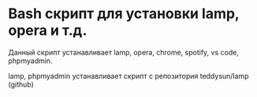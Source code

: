 # Bash скрипт для установки lamp, opera и т.д.

Данный скрипт устанавливает lamp, opera, chrome, spotify, vs code, phpmyadmin.

lamp, phpmyadmin устанавливает скрипт с репозитория teddysun/lamp (github)

